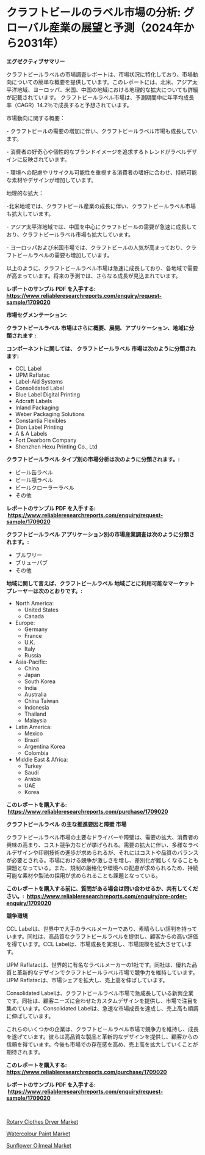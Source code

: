 <p><h1>クラフトビールのラベル市場の分析: グローバル産業の展望と予測（2024年から2031年）</h1></p><p><strong>エグゼクティブサマリー</strong></p>
<p><p>クラフトビールラベルの市場調査レポートは、市場状況に特化しており、市場動向についての簡単な概要を提供しています。このレポートには、北米、アジア太平洋地域、ヨーロッパ、米国、中国の地域における地理的な拡大についても詳細が記載されています。 クラフトビールラベル市場は、予測期間中に年平均成長率（CAGR）14.2％で成長すると予想されています。</p><p>市場動向に関する概要：</p><p>- クラフトビールの需要の増加に伴い、クラフトビールラベル市場も成長しています。</p><p>- 消費者の好奇心や個性的なブランドイメージを追求するトレンドがラベルデザインに反映されています。</p><p>- 環境への配慮やリサイクル可能性を重視する消費者の嗜好に合わせ、持続可能な素材やデザインが増加しています。</p><p>地理的な拡大：</p><p>-北米地域では、クラフトビール産業の成長に伴い、クラフトビールラベル市場も拡大しています。</p><p>- アジア太平洋地域では、中国を中心にクラフトビールの需要が急速に成長しており、クラフトビールラベル市場も拡大しています。</p><p>- ヨーロッパおよび米国市場では、クラフトビールの人気が高まっており、クラフトビールラベルの需要も増加しています。</p><p>以上のように、クラフトビールラベル市場は急速に成長しており、各地域で需要が高まっています。将来の予測では、さらなる成長が見込まれています。</p></p>
<p><strong>レポートのサンプル PDF を入手する: <a href="https://www.reliableresearchreports.com/enquiry/request-sample/1709020">https://www.reliableresearchreports.com/enquiry/request-sample/1709020</a></strong></p>
<p><strong>市場セグメンテーション:</strong></p>
<p><strong> クラフトビールラベル 市場はさらに概要、展開、アプリケーション、地域に分類されます :</strong></p>
<p><strong>コンポーネントに関しては、 クラフトビールラベル 市場は次のように分類されます: &nbsp;</strong></p>
<p><ul><li>CCL Label</li><li>UPM Raflatac</li><li>Label-Aid Systems</li><li>Consolidated Label</li><li>Blue Label Digital Printing</li><li>Adcraft Labels</li><li>Inland Packaging</li><li>Weber Packaging Solutions</li><li>Constantia Flexibles</li><li>Dion Label Printing</li><li>A & A Labels</li><li>Fort Dearborn Company</li><li>Shenzhen Hexu Printing Co., Ltd</li></ul></p>
<p><strong> クラフトビールラベル タイプ別の市場分析は次のように分類されます。:</strong></p>
<p><ul><li>ビール缶ラベル</li><li>ビール瓶ラベル</li><li>ビールクローラーラベル</li><li>その他</li></ul></p>
<p><strong>レポートのサンプル PDF を入手する: &nbsp;<a href="https://www.reliableresearchreports.com/enquiry/request-sample/1709020">https://www.reliableresearchreports.com/enquiry/request-sample/1709020</a></strong></p>
<p><strong> クラフトビールラベル アプリケーション別の市場産業調査は次のように分類されます。:</strong></p>
<p><ul><li>ブルワリー</li><li>ブリューパブ</li><li>その他</li></ul></p>
<p><strong>地域に関して言えば、クラフトビールラベル 地域ごとに利用可能なマーケットプレーヤーは次のとおりです。:</strong></p>
<p><ul>
    <li>
        North America:
        <ul>
            <li>United States</li>
            <li>Canada</li>
        </ul>
    </li>
    <li>
        Europe:
        <ul>
            <li>Germany</li>
            <li>France</li>
            <li>U.K.</li>
            <li>Italy</li>
            <li>Russia</li>
        </ul>
    </li>
    <li>
        Asia-Pacific:
        <ul>
            <li>China</li>
            <li>Japan</li>
            <li>South Korea</li>
            <li>India</li>
            <li>Australia</li>
            <li>China Taiwan</li>
            <li>Indonesia</li>
            <li>Thailand</li>
            <li>Malaysia</li>
        </ul>
    </li>
    <li>
        Latin America:
        <ul>
            <li>Mexico</li>
            <li>Brazil</li>
            <li>Argentina Korea</li>
            <li>Colombia</li>
        </ul>
    </li>
    <li>
        Middle East & Africa:
        <ul>
            <li>Turkey</li>
            <li>Saudi</li>
            <li>Arabia</li>
            <li>UAE</li>
            <li>Korea</li>
        </ul>
    </li>
    </ul></p>
<p><strong>このレポートを購入する: &nbsp;<a href="https://www.reliableresearchreports.com/purchase/1709020">https://www.reliableresearchreports.com/purchase/1709020</a></strong></p>
<p><strong>クラフトビールラベル の主な推進要因と障壁 市場</strong></p>
<p><p>クラフトビールラベル市場の主要なドライバーや障壁は、需要の拡大、消費者の興味の高まり、コスト競争力などが挙げられる。需要の拡大に伴い、多様なラベルデザインや印刷技術の進歩が求められるが、それにはコストや品質のバランスが必要とされる。市場における競争が激しさを増し、差別化が難しくなることも課題となっている。また、規制の厳格化や環境への配慮が求められるため、持続可能な素材や製法の採用が求められることも課題となっている。</p></p>
<p><strong>このレポートを購入する前に、質問がある場合は問い合わせるか、共有してください。:&nbsp; <a href="https://www.reliableresearchreports.com/enquiry/pre-order-enquiry/1709020">https://www.reliableresearchreports.com/enquiry/pre-order-enquiry/1709020</a></strong></p>
<p><strong>競争環境</strong></p>
<p><p>CCL Labelは、世界中で大手のラベルメーカーであり、素晴らしい評判を持っています。同社は、高品質なクラフトビールラベルを提供し、顧客からの高い評価を得ています。CCL Labelは、市場成長を実現し、市場規模を拡大させています。</p><p>UPM Raflatacは、世界的に有名なラベルメーカーの1社です。同社は、優れた品質と革新的なデザインでクラフトビールラベル市場で競争力を維持しています。UPM Raflatacは、市場シェアを拡大し、売上高を伸ばしています。</p><p>Consolidated Labelは、クラフトビールラベル市場で急成長している新興企業です。同社は、顧客ニーズに合わせたカスタムデザインを提供し、市場で注目を集めています。Consolidated Labelは、急速な市場成長を達成し、売上高も順調に伸ばしています。</p><p>これらのいくつかの企業は、クラフトビールラベル市場で競争力を維持し、成長を遂げています。彼らは高品質な製品と革新的なデザインを提供し、顧客からの信頼を得ています。今後も市場での存在感を高め、売上高を拡大していくことが期待されます。</p></p>
<p><strong>このレポートを購入する: &nbsp; <a href="https://www.reliableresearchreports.com/purchase/1709020">https://www.reliableresearchreports.com/purchase/1709020</a></strong></p>
<p><strong>レポートのサンプル PDF を入手する: &nbsp;<a href="https://www.reliableresearchreports.com/enquiry/request-sample/1709020">https://www.reliableresearchreports.com/enquiry/request-sample/1709020</a></strong><strong></strong></p>
<p>&nbsp;</p>
<p><p><a href="https://github.com/fiixsa/Market-Research-Report-List-1/blob/main/rotary-clothes-dryer-market.md">Rotary Clothes Dryer Market</a></p><p><a href="https://github.com/Airanohannonzb68e5pb53oc1/Market-Research-Report-List-1/blob/main/watercolour-paint-market.md">Watercolour Paint Market</a></p><p><a href="https://funky-papaya-cf4.notion.site/Sunflower-Oilmeal-Market-Size-Global-Industry-Overview-Market-Segmentation-and-Forecast-2024-to-2-973587affa6440b0af53b89fe023479b">Sunflower Oilmeal Market</a></p></p>